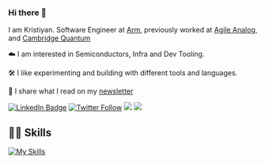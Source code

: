 ### Hi there 👋

I am Kristiyan. Software Engineer at [Arm](https://www.arm.com/), previously worked at [Agile Analog](https://www.agileanalog.com/), and [Cambridge Quantum](https://cambridgequantum.com/) 

☁️ I am interested in Semiconductors, Infra and Dev Tooling.

🛠️ I like experimenting and building with different tools and languages.

👾 I share what I read on my [newsletter](https://krisdilov.substack.com/)

[![LinkedIn Badge](https://img.shields.io/badge/LinkedIn-Profile-informational?style=flat&logo=linkedin&logoColor=white&color=blue)](https://www.linkedin.com/in/kristiyan-dilov-4317a4178/)
[![Twitter Follow](https://img.shields.io/twitter/follow/kristiyan514?label=kristiyandilov&logo=twitter&style=flat&color=blue)](https://twitter.com/kristiyandilov)
![](https://dcbadge.vercel.app/api/shield/520315179171446785?style=flat)
![](https://www.codewars.com/users/kris524/badges/micro)

## 👨‍💻 Skills
[![My Skills](https://skillicons.dev/icons?i=python,swift,js,c,terraform,aws,githubactions,git,linux,kubernetes,docker,jenkins,flask,gitlab,qt)](https://skillicons.dev)

